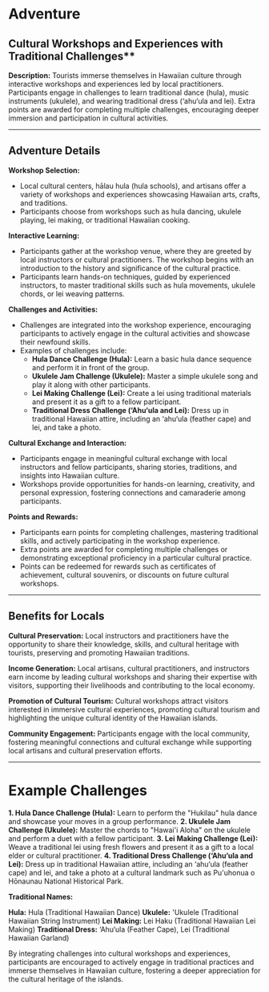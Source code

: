 # Adventure

## Cultural Workshops and Experiences with Traditional Challenges\*\*

**Description:**
Tourists immerse themselves in Hawaiian culture through interactive workshops and experiences led by local practitioners. Participants engage in challenges to learn traditional dance (hula), music instruments (ukulele), and wearing traditional dress (‘ahu‘ula and lei). Extra points are awarded for completing multiple challenges, encouraging deeper immersion and participation in cultural activities.

---

## Adventure Details

**Workshop Selection:**

- Local cultural centers, hālau hula (hula schools), and artisans offer a variety of workshops and experiences showcasing Hawaiian arts, crafts, and traditions.
- Participants choose from workshops such as hula dancing, ukulele playing, lei making, or traditional Hawaiian cooking.

**Interactive Learning:**

- Participants gather at the workshop venue, where they are greeted by local instructors or cultural practitioners. The workshop begins with an introduction to the history and significance of the cultural practice.
- Participants learn hands-on techniques, guided by experienced instructors, to master traditional skills such as hula movements, ukulele chords, or lei weaving patterns.

**Challenges and Activities:**

- Challenges are integrated into the workshop experience, encouraging participants to actively engage in the cultural activities and showcase their newfound skills.
- Examples of challenges include:
  - **Hula Dance Challenge (Hula):** Learn a basic hula dance sequence and perform it in front of the group.
  - **Ukulele Jam Challenge (Ukulele):** Master a simple ukulele song and play it along with other participants.
  - **Lei Making Challenge (Lei):** Create a lei using traditional materials and present it as a gift to a fellow participant.
  - **Traditional Dress Challenge (‘Ahu‘ula and Lei):** Dress up in traditional Hawaiian attire, including an ‘ahu‘ula (feather cape) and lei, and take a photo.

**Cultural Exchange and Interaction:**

- Participants engage in meaningful cultural exchange with local instructors and fellow participants, sharing stories, traditions, and insights into Hawaiian culture.
- Workshops provide opportunities for hands-on learning, creativity, and personal expression, fostering connections and camaraderie among participants.

**Points and Rewards:**

- Participants earn points for completing challenges, mastering traditional skills, and actively participating in the workshop experience.
- Extra points are awarded for completing multiple challenges or demonstrating exceptional proficiency in a particular cultural practice.
- Points can be redeemed for rewards such as certificates of achievement, cultural souvenirs, or discounts on future cultural workshops.

---

## Benefits for Locals

**Cultural Preservation:** Local instructors and practitioners have the opportunity to share their knowledge, skills, and cultural heritage with tourists, preserving and promoting Hawaiian traditions.

**Income Generation:** Local artisans, cultural practitioners, and instructors earn income by leading cultural workshops and sharing their expertise with visitors, supporting their livelihoods and contributing to the local economy.

**Promotion of Cultural Tourism:** Cultural workshops attract visitors interested in immersive cultural experiences, promoting cultural tourism and highlighting the unique cultural identity of the Hawaiian islands.

**Community Engagement:** Participants engage with the local community, fostering meaningful connections and cultural exchange while supporting local artisans and cultural preservation efforts.

---

# Example Challenges

**1. Hula Dance Challenge (Hula):** Learn to perform the "Hukilau" hula dance and showcase your moves in a group performance.
**2. Ukulele Jam Challenge (Ukulele):** Master the chords to "Hawai'i Aloha" on the ukulele and perform a duet with a fellow participant.
**3. Lei Making Challenge (Lei):** Weave a traditional lei using fresh flowers and present it as a gift to a local elder or cultural practitioner.
**4. Traditional Dress Challenge (‘Ahu‘ula and Lei):** Dress up in traditional Hawaiian attire, including an ‘ahu‘ula (feather cape) and lei, and take a photo at a cultural landmark such as Pu'uhonua o Hōnaunau National Historical Park.

**Traditional Names:**

**Hula:** Hula (Traditional Hawaiian Dance)
**Ukulele:** 'Ukulele (Traditional Hawaiian String Instrument)
**Lei Making:** Lei Haku (Traditional Hawaiian Lei Making)
**Traditional Dress:** ‘Ahu‘ula (Feather Cape), Lei (Traditional Hawaiian Garland)

By integrating challenges into cultural workshops and experiences, participants are encouraged to actively engage in traditional practices and immerse themselves in Hawaiian culture, fostering a deeper appreciation for the cultural heritage of the islands.
